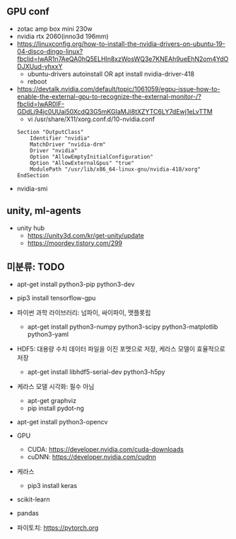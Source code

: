 ## GPU conf
* zotac amp box mini 230w
* nvidia rtx 2060(inno3d 196mm)
* https://linuxconfig.org/how-to-install-the-nvidia-drivers-on-ubuntu-19-04-disco-dingo-linux?fbclid=IwAR1n7AeQA0hQ5ELHln8xzWosWQ3e7KNEAh9ueEhN2om4YdODJXUud-yhxxY
    * ubuntu-drivers autoinstall OR apt install nvidia-driver-418
    * reboot
* https://devtalk.nvidia.com/default/topic/1061059/egpu-issue-how-to-enable-the-external-gpu-to-recognize-the-external-monitor-/?fbclid=IwAR0IF-GDdLj94jc0UUai50XcdQ3G5mKGIaMJi8tXZYTC6LY7dEwj1eLvTTM
    * vi /usr/share/X11/xorg.conf.d/10-nvidia.conf
    ```
    Section "OutputClass"
        Identifier "nvidia"
        MatchDriver "nvidia-drm"
        Driver "nvidia"
        Option "AllowEmptyInitialConfiguration"
        Option "AllowExternalGpus" "true"
        ModulePath "/usr/lib/x86_64-linux-gnu/nvidia-418/xorg"
    EndSection
    ```
* nvidia-smi


## unity, ml-agents
* unity hub
    * https://unity3d.com/kr/get-unity/update
    * https://moordev.tistory.com/299


## 미분류: TODO
* apt-get install python3-pip python3-dev

* pip3 install tensorflow-gpu

* 파이썬 과학 라이브러리: 넘파이, 싸이파이, 맷플롯립
    * apt-get install python3-numpy python3-scipy python3-matplotlib python3-yaml
* HDF5: 대용량 수치 데이터 파일을 이진 포맷으로 저장, 케라스 모델이 효율적으로 저장 
    * apt-get install libhdf5-serial-dev python3-h5py
* 케라스 모델 시각화: 필수 아님
    * apt-get graphviz
    * pip install pydot-ng
* apt-get install python3-opencv

* GPU
    * CUDA: https://developer.nvidia.com/cuda-downloads
    * cuDNN: https://developer.nvidia.com/cudnn
    
* 케라스
    * pip3 install keras
    
* scikit-learn
* pandas

* 파이토치: https://pytorch.org


